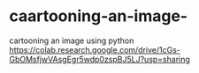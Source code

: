 # caartooning-an-image-
cartooning an image using python
https://colab.research.google.com/drive/1cGs-GbOMsfjwVAsgEgr5wdp0zspBJ5LJ?usp=sharing
